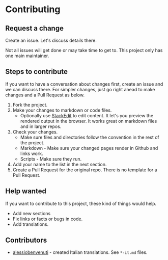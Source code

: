 # Contributing


## Request a change

Create an issue. Let's discuss details there. 

Not all issues will get done or may take time to get to. This project only has one main maintainer.


## Steps to contribute

If you want to have a conversation about changes first, create an issue and we can discuss there. For simpler changes, just go right ahead to make changes and a Pull Request as below.

1. Fork the project.
2. Make your changes to markdown or code files.
    - Optionally use [StackEdit](https://stackedit.io/) to edit content. It let's you preview the rendered output in the browser. It works great on markdown files and in larger repos. 
3. Check your changes.
    - Make sure files and directories follow the convention in the rest of the project. 
    - Markdown - Make sure your changed pages render in Github and links work.
    - Scripts - Make sure they run.
4. Add your name to the list in the next section.
5. Create a Pull Request for the original repo. There is no template for a Pull Request.


## Help wanted

If you want to contribute to this project, these kind of things would help.

- Add new sections
- Fix links or facts or bugs in code.
- Add translations.


## Contributors

- [alessiobenvenuti](https//github.com/alessiobenvenuti) - created Italian translations. See `*-it.md` files.
